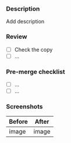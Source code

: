 ### Description

Add description

### Review

- [ ] Check the copy
- [ ] ...

### Pre-merge checklist

- [ ] ...
- [ ] ...

### Screenshots

| Before | After |
| ------ | ----- |
| image  | image |